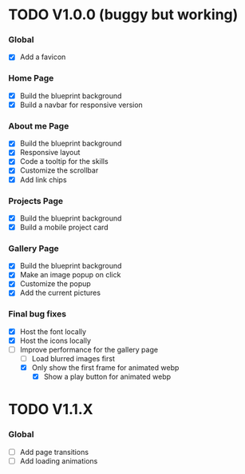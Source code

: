 # TODO V1.0.0 (buggy but working)

### Global
- [x] Add a favicon

### Home Page
- [x] Build the blueprint background
- [x] Build a navbar for responsive version

### About me Page
- [x] Build the blueprint background
- [x] Responsive layout
- [x] Code a tooltip for the skills
- [x] Customize the scrollbar
- [x] Add link chips

### Projects Page
- [x] Build the blueprint background
- [x] Build a mobile project card

### Gallery Page
- [x] Build the blueprint background
- [x] Make an image popup on click
- [x] Customize the popup
- [x] Add the current pictures

### Final bug fixes
- [x] Host the font locally
- [x] Host the icons locally
- [ ] Improve performance for the gallery page
    - [ ] Load blurred images first
    - [x] Only show the first frame for animated webp
        - [x] Show a play button for animated webp

# TODO V1.1.X 

### Global
- [ ] Add page transitions
- [ ] Add loading animations